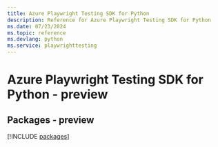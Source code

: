 ```yaml
---
title: Azure Playwright Testing SDK for Python
description: Reference for Azure Playwright Testing SDK for Python
ms.date: 07/23/2024
ms.topic: reference
ms.devlang: python
ms.service: playwrighttesting
---
```

# Azure Playwright Testing SDK for Python - preview
## Packages - preview
[!INCLUDE [packages](playwright-testing-index.md)]